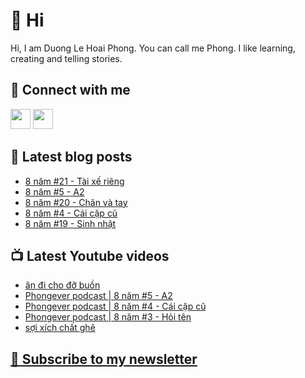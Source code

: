 # 👋 Hi

Hi, I am Duong Le Hoai Phong. You can call me Phong. I like learning, creating and telling stories.

## 🔗 Connect with me
[<img height="32" width="32" src="https://cdn.jsdelivr.net/npm/simple-icons@v3/icons/youtube.svg" />](https://www.youtube.com/channel/UCXykqt3V2-9bYXKWZRcH0rA)
[<img height="32" width="32" src="https://cdn.jsdelivr.net/npm/simple-icons@v3/icons/instagram.svg" />](https://www.instagram.com/phongever)

## 📝 Latest blog posts

<!-- BLOG-POST-LIST:START -->
- [8 năm #21 - Tài xế riêng](https://phongever.substack.com/p/8-nam-21-tai-xe-rieng)
- [8 năm #5 - A2](https://phongever.substack.com/p/8-nam-5-a2)
- [8 năm #20 - Chân và tay](https://phongever.substack.com/p/8-nam-20-chan-va-tay)
- [8 năm #4 - Cái cặp cũ](https://phongever.substack.com/p/8-nam-4-cai-cap-cu)
- [8 năm #19 - Sinh nhật](https://phongever.substack.com/p/8-nam-19-sinh-nhat)
<!-- BLOG-POST-LIST:END -->

## 📺 Latest Youtube videos

<!-- YOUTUBE-VIDEO-LIST:START -->
- [ăn đi cho đỡ buồn](https://www.youtube.com/watch?v=SPRHc1INk7E)
- [Phongever podcast | 8 năm #5 - A2](https://www.youtube.com/watch?v=xQCpcK6puU8)
- [Phongever podcast | 8 năm #4 - Cái cặp cũ](https://www.youtube.com/watch?v=yZ1aCUWihBA)
- [Phongever podcast | 8 năm #3 - Hỏi tên](https://www.youtube.com/watch?v=B1ilQJewlDU)
- [sợi xích chất ghê](https://www.youtube.com/watch?v=O9JUvKLAc38)
<!-- YOUTUBE-VIDEO-LIST:END -->

## [💌 Subscribe to my newsletter](https://phongever.substack.com/)

